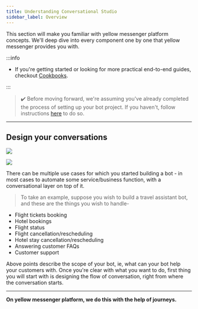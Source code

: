 ```yaml
---
title: Understanding Conversational Studio
sidebar_label: Overview
---
```


This section will make you familiar with yellow messenger platform concepts. We'll deep dive into every component one by one that yellow messenger provides you with.

:::info

- If you're getting started or looking for more practical end-to-end guides, checkout [Cookbooks](../../cookbooks/Academy).

:::

> :heavy_check_mark: Before moving forward, we're assuming you've already completed the process of setting up your bot project. If you haven't, follow instructions [here](../../howtos/basics/create-a-bot) to do so.

---

## Design your conversations

![](https://i.imgur.com/IL3OVdA.png)

![](https://i.imgur.com/hDsFzWh.png)

There can be multiple use cases for which you started building a bot - in most cases to automate some service/business function, with a conversational layer on top of it.

> To take an example, suppose you wish to build a travel assistant bot, and these are the things you wish to handle-

- Flight tickets booking
- Hotel bookings
- Flight status
- Flight cancellation/rescheduling
- Hotel stay cancellation/rescheduling
- Answering customer FAQs
- Customer support

Above points describe the scope of your bot, ie, what can your bot help your customers with. Once you're clear with what you want to do, first thing you will start with is designing the flow of conversation, right from where the conversation starts.

---

**On yellow messenger platform, we do this with the help of journeys.**
